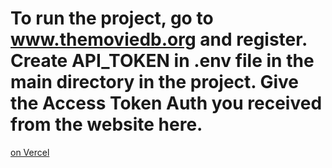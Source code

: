 # To run the project, go to www.themoviedb.org and register. Create API_TOKEN in .env file in the main directory in the project. Give the Access Token Auth you received from the website here.

<a href="https://nextjs-movie-sample.vercel.app/" target="_blank">on Vercel</a> 
